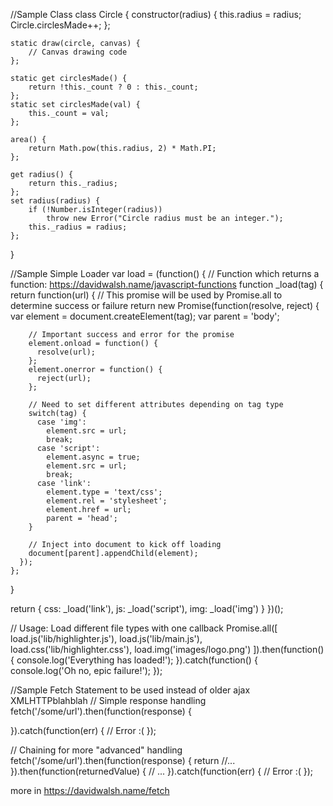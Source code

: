 //Sample Class
class Circle {
    constructor(radius) {
        this.radius = radius;
        Circle.circlesMade++;
    };

    static draw(circle, canvas) {
        // Canvas drawing code
    };

    static get circlesMade() {
        return !this._count ? 0 : this._count;
    };
    static set circlesMade(val) {
        this._count = val;
    };

    area() {
        return Math.pow(this.radius, 2) * Math.PI;
    };

    get radius() {
        return this._radius;
    };
    set radius(radius) {
        if (!Number.isInteger(radius))
            throw new Error("Circle radius must be an integer.");
        this._radius = radius;
    };
}


//Sample Simple Loader
var load = (function() {
  // Function which returns a function: https://davidwalsh.name/javascript-functions
  function _load(tag) {
    return function(url) {
      // This promise will be used by Promise.all to determine success or failure
      return new Promise(function(resolve, reject) {
        var element = document.createElement(tag);
        var parent = 'body';

        // Important success and error for the promise
        element.onload = function() {
          resolve(url);
        };
        element.onerror = function() {
          reject(url);
        };

        // Need to set different attributes depending on tag type
        switch(tag) {
          case 'img':
            element.src = url;
            break;
          case 'script':
            element.async = true;
            element.src = url;
            break;
          case 'link':
            element.type = 'text/css';
            element.rel = 'stylesheet';
            element.href = url;
            parent = 'head';
        }

        // Inject into document to kick off loading
        document[parent].appendChild(element);
      });
    };
  }
  
  return {
    css: _load('link'),
    js: _load('script'),
    img: _load('img')
  }
})();

// Usage:  Load different file types with one callback
Promise.all([
    load.js('lib/highlighter.js'), 
    load.js('lib/main.js'), 
    load.css('lib/highlighter.css'),
    load.img('images/logo.png')
  ]).then(function() {
    console.log('Everything has loaded!');
  }).catch(function() {
    console.log('Oh no, epic failure!');
  });
  
  
  

//Sample Fetch Statement to be used instead of older ajax XMLHTTPblahblah
// Simple response handling
fetch('/some/url').then(function(response) {
	
}).catch(function(err) {
	// Error :(
});

// Chaining for more "advanced" handling
fetch('/some/url').then(function(response) {
	return //...
}).then(function(returnedValue) {
	// ...
}).catch(function(err) {
	// Error :(
});

more in https://davidwalsh.name/fetch
